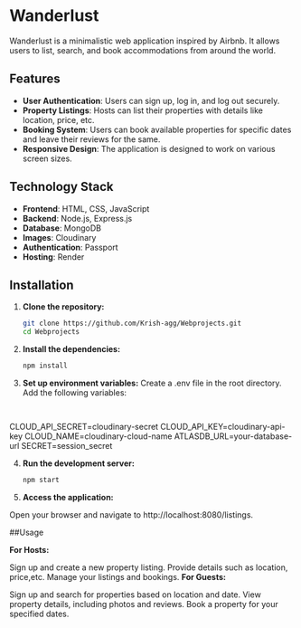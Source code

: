 
# Wanderlust

Wanderlust is a minimalistic web application inspired by Airbnb. It allows users to list, search, and book accommodations from around the world.

## Features

- **User Authentication**: Users can sign up, log in, and log out securely.
- **Property Listings**: Hosts can list their properties with details like location, price, etc.
- **Booking System**: Users can book available properties for specific dates and leave their reviews for the same.
- **Responsive Design**: The application is designed to work on various screen sizes.

## Technology Stack

- **Frontend**: HTML, CSS, JavaScript
- **Backend**: Node.js, Express.js
- **Database**: MongoDB
- **Images**: Cloudinary
- **Authentication**: Passport
- **Hosting**: Render

## Installation

1. **Clone the repository:**
   ```bash
   git clone https://github.com/Krish-agg/Webprojects.git
   cd Webprojects

2. **Install the dependencies:**
   ```bash
   npm install
3. **Set up environment variables:**
   Create a .env file in the root directory.
   Add the following variables:
   ```bash
  
  CLOUD_API_SECRET=cloudinary-secret
  CLOUD_API_KEY=cloudinary-api-key
  CLOUD_NAME=cloudinary-cloud-name
  ATLASDB_URL=your-database-url
  SECRET=session_secret

4. **Run the development server:**
   ```bash
   npm start

5. **Access the application:**

 Open your browser and navigate to http://localhost:8080/listings.

##Usage

**For Hosts:**

Sign up and create a new property listing.
Provide details such as location, price,etc.
Manage your listings and bookings.
**For Guests:**

Sign up and search for properties based on location and date.
View property details, including photos and reviews.
Book a property for your specified dates.
